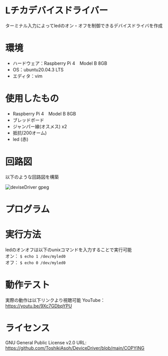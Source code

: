 # Lチカデバイスドライバー
ターミナル入力によってledのオン・オフを制御できるデバイスドライバを作成  
# 環境
* ハードウェア：Raspberry Pi 4　Model B 8GB
* OS：ubuntu20.04.3 LTS
* エディタ：vim
# 使用したもの
* Raspberry Pi 4　Model B 8GB
* ブレッドボード
* ジャンパー線(オスメス) x2
* 抵抗(200オーム)
* led (赤)
# 回路図
以下のような回路図を構築

![deviseDriver gpeg](https://user-images.githubusercontent.com/92129518/146563327-e8b30e4a-24e1-41f9-9b15-63aad8ad049f.png)
# プログラム
# 実行方法
ledのオンオフは以下のunixコマンドを入力することで実行可能  
 オン： `$ echo 1 /dev/myled0`  
 オフ： `$ echo 0 /dev/myled0`
# 動作テスト
実際の動作は以下リンクより視聴可能
YouTube： https://youtu.be/9Xc7GDbpYPU 
# ライセンス
GNU General Public License v2.0
URL: https://github.com/ToshikiAsoh/DeviceDriver/blob/main/COPYING 
